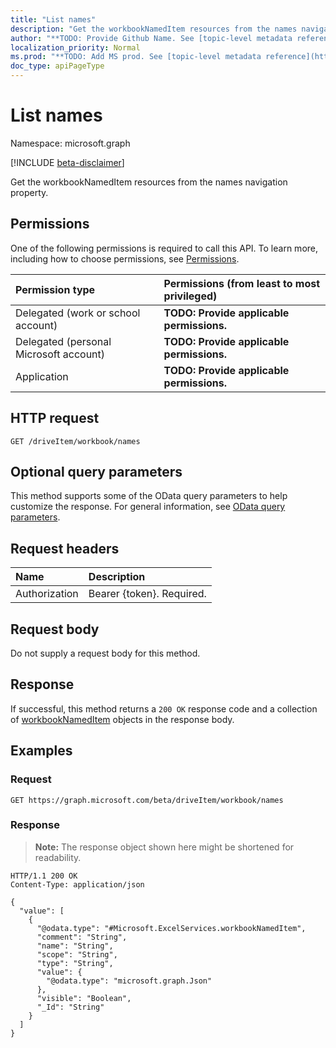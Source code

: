 ```yaml
---
title: "List names"
description: "Get the workbookNamedItem resources from the names navigation property."
author: "**TODO: Provide Github Name. See [topic-level metadata reference](https://msgo.azurewebsites.net/add/document/guidelines/metadata.html#topic-level-metadata)**"
localization_priority: Normal
ms.prod: "**TODO: Add MS prod. See [topic-level metadata reference](https://msgo.azurewebsites.net/add/document/guidelines/metadata.html#topic-level-metadata)**"
doc_type: apiPageType
---
```


# List names
Namespace: microsoft.graph

[!INCLUDE [beta-disclaimer](../../includes/beta-disclaimer.md)]

Get the workbookNamedItem resources from the names navigation property.

## Permissions
One of the following permissions is required to call this API. To learn more, including how to choose permissions, see [Permissions](/graph/permissions-reference).

|Permission type|Permissions (from least to most privileged)|
|:---|:---|
|Delegated (work or school account)|**TODO: Provide applicable permissions.**|
|Delegated (personal Microsoft account)|**TODO: Provide applicable permissions.**|
|Application|**TODO: Provide applicable permissions.**|

## HTTP request

<!-- {
  "blockType": "ignored"
}
-->
``` http
GET /driveItem/workbook/names
```

## Optional query parameters
This method supports some of the OData query parameters to help customize the response. For general information, see [OData query parameters](/graph/query-parameters).

## Request headers
|Name|Description|
|:---|:---|
|Authorization|Bearer {token}. Required.|

## Request body
Do not supply a request body for this method.

## Response

If successful, this method returns a `200 OK` response code and a collection of [workbookNamedItem](../resources/workbooknameditem.md) objects in the response body.

## Examples

### Request
<!-- {
  "blockType": "request",
  "name": "list_workbooknameditem"
}
-->
``` http
GET https://graph.microsoft.com/beta/driveItem/workbook/names
```


### Response
>**Note:** The response object shown here might be shortened for readability.
<!-- {
  "blockType": "response",
  "truncated": true,
  "@odata.type": "Collection(Microsoft.ExcelServices.workbookNamedItem)"
}
-->
``` http
HTTP/1.1 200 OK
Content-Type: application/json

{
  "value": [
    {
      "@odata.type": "#Microsoft.ExcelServices.workbookNamedItem",
      "comment": "String",
      "name": "String",
      "scope": "String",
      "type": "String",
      "value": {
        "@odata.type": "microsoft.graph.Json"
      },
      "visible": "Boolean",
      "_Id": "String"
    }
  ]
}
```


